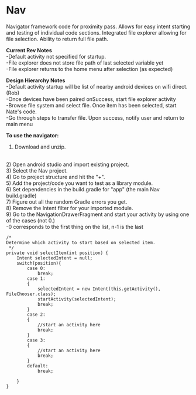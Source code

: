 # Nav

Navigator framework code for proximity pass. Allows for easy intent starting and testing of individual code sections. Integrated file explorer allowing for file selection. Ability to return full file path. 

<b>Current Rev Notes</b>
<br>
-Default activity not specified for startup. 
<br>
-File explorer does not store file path of last selected variable yet
<br>
-File explorer returns to the home menu after selection (as expected)
<br>

<b>Design Hierarchy Notes</b>
<br>
-Default activity startup will be list of nearby android devices on wifi direct. (Rob)
<br>
-Once devices have been paired onSuccess, start file explorer activity
<br>
-Browse file system and select file. Once item has been selected, start Nate's code.
<br>
-Go through steps to transfer file. Upon success, notify user and return to main menu
<br>


<b>To use the navigator: </b>
<br>
1) Download and unzip.
<br>
2) Open android studio and import existing project.
<br>
3) Select the Nav project.
<br>
4) Go to project structure and hit the "+".
<br>
5) Add the project/code you want to test as a library module.
<br>
6) Set dependencies in the build.gradle for "app" (the main Nav build.gradle)
<br>
7) Figure out all the random Gradle errors you get.
<br>
8) Remove the Intent filter for your imported module.
<br>
9) Go to the NavigationDrawerFragment and start your activity by using one of the cases (not 0.)
<br>
  -0 corresponds to the first thing on the list, n-1 is the last
  <br>


    /*
    Determine which activity to start based on selected item.
     */
    private void selectItem(int position) {
        Intent selectedIntent = null;
        switch(position){
            case 0:
                break;
            case 1:
            {
                selectedIntent = new Intent(this.getActivity(), FileChooser.class);
                startActivity(selectedIntent);
                break;
            }
            case 2:
            {
                //start an activity here
                break;
            }
            case 3:
            {
                //start an activity here
                break;
            }
            default:
                break;

        }
    }
